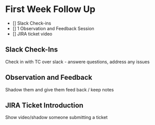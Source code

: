 # First Week Follow Up

- [] Slack Check-ins
- [] 1 Observation and Feedback Session
- [] JIRA ticket video


## Slack Check-Ins

Check in with TC over slack - answere questions, address any issues


## Observation and Feedback

Shadow them and give them feed back / keep notes


## JIRA Ticket Introduction

Show video/shadow someone submitting a ticket


